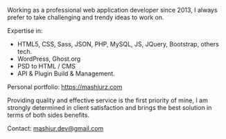 Working as a professional web application developer since 2013, I always prefer to take challenging and trendy ideas to work on. 

Expertise in:
- HTML5, CSS, Sass, JSON, PHP, MySQL, JS, JQuery, Bootstrap, others tech.
- WordPress, Ghost.org
- PSD to HTML / CMS
- API & Plugin Build & Management.

Personal portfolio: https://mashiurz.com

Providing quality and effective service is the first priority of mine, I am strongly determined in client satisfaction and brings the best solution in terms of both sides benefits.

Contact: mashiur.dev@gmail.com

<!--
**mashiur-dev/mashiur-dev** is a ✨ _special_ ✨ repository because its `README.md` (this file) appears on your GitHub profile.

Here are some ideas to get you started:

- 🔭 I’m currently working on ...
- 🌱 I’m currently learning ...
- 👯 I’m looking to collaborate on ...
- 🤔 I’m looking for help with ...
- 💬 Ask me about ...
- 📫 How to reach me: ...
- 😄 Pronouns: ...
- ⚡ Fun fact: ...
-->
